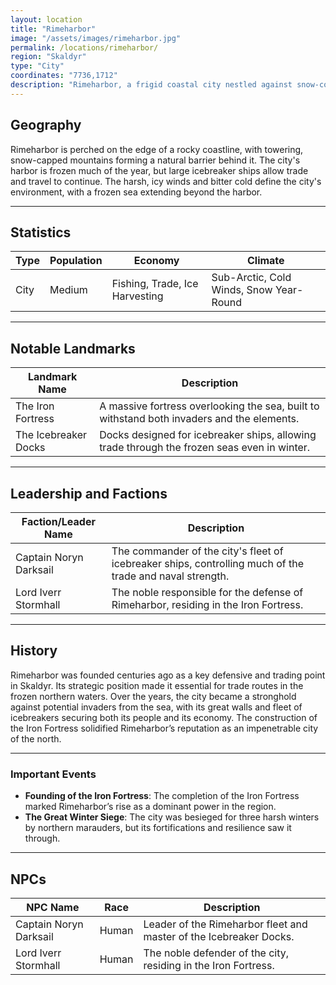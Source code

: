 ```yaml
---
layout: location
title: "Rimeharbor"
image: "/assets/images/rimeharbor.jpg"
permalink: /locations/rimeharbor/
region: "Skaldyr"
type: "City"
coordinates: "7736,1712"
description: "Rimeharbor, a frigid coastal city nestled against snow-covered mountains, is known for its hardy sailors, formidable fortifications, and trade through ice-laden seas."
---
```


## Geography

Rimeharbor is perched on the edge of a rocky coastline, with towering, snow-capped mountains forming a natural barrier behind it. The city's harbor is frozen much of the year, but large icebreaker ships allow trade and travel to continue. The harsh, icy winds and bitter cold define the city's environment, with a frozen sea extending beyond the harbor.

---

## Statistics

| Type         | Population  | Economy             | Climate                   |
|--------------|-------------|---------------------|----------------------------|
| City | Medium     | Fishing, Trade, Ice Harvesting | Sub-Arctic, Cold Winds, Snow Year-Round |

---

## Notable Landmarks

| Landmark Name       | Description                                                                                     |
|---------------------|-------------------------------------------------------------------------------------------------|
| The Iron Fortress    | A massive fortress overlooking the sea, built to withstand both invaders and the elements.      |
| The Icebreaker Docks | Docks designed for icebreaker ships, allowing trade through the frozen seas even in winter.      |

---

## Leadership and Factions

| Faction/Leader Name  | Description                                                                                     |
|----------------------|-------------------------------------------------------------------------------------------------|
| Captain Noryn Darksail | The commander of the city's fleet of icebreaker ships, controlling much of the trade and naval strength. |
| Lord Iverr Stormhall  | The noble responsible for the defense of Rimeharbor, residing in the Iron Fortress.             |

---

## History

Rimeharbor was founded centuries ago as a key defensive and trading point in Skaldyr. Its strategic position made it essential for trade routes in the frozen northern waters. Over the years, the city became a stronghold against potential invaders from the sea, with its great walls and fleet of icebreakers securing both its people and its economy. The construction of the Iron Fortress solidified Rimeharbor’s reputation as an impenetrable city of the north.

---

### Important Events

- **Founding of the Iron Fortress**: The completion of the Iron Fortress marked Rimeharbor’s rise as a dominant power in the region.
- **The Great Winter Siege**: The city was besieged for three harsh winters by northern marauders, but its fortifications and resilience saw it through.

---

## NPCs

| NPC Name            | Race     | Description                                           |
|---------------------|----------|-------------------------------------------------------|
| Captain Noryn Darksail | Human   | Leader of the Rimeharbor fleet and master of the Icebreaker Docks. |
| Lord Iverr Stormhall  | Human   | The noble defender of the city, residing in the Iron Fortress. |
